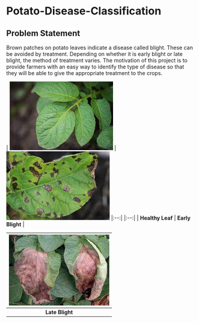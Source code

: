 # Potato-Disease-Classification
## Problem Statement
Brown patches on potato leaves indicate a disease called blight. These can be avoided by treatment. Depending on whether it is early blight or late blight, the method of treatment varies. The motivation of this project is to provide farmers with an easy way to identify the type of disease so that they will be able to give the appropriate treatment to the crops. 

| ![My Image](Images/Healthy.jpg) | ![My Image](Images/Earlyblight.jpg)
|:--:| |:--:|
| <b>Healthy Leaf</b> | <b>Early Blight</b> |




| ![My Image](Images/LateBlight.jpg)
|:--:|
| <b>Late Blight</b>|
